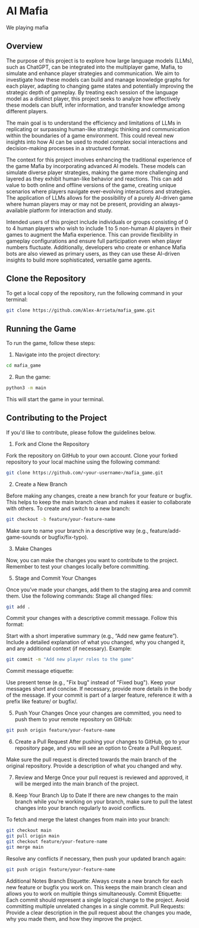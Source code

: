 # AI Mafia
We playing mafia

## Overview
The purpose of this project is to explore how large language models (LLMs), such as ChatGPT, can be integrated into the multiplayer game, Mafia, to simulate and enhance player strategies and communication. We aim to investigate how these models can build and manage knowledge graphs for each player, adapting to changing game states and potentially improving the strategic depth of gameplay. By treating each session of the language model as a distinct player, this project seeks to analyze how effectively these models can bluff, infer information, and transfer knowledge among different players.

The main goal is to understand the efficiency and limitations of LLMs in replicating or surpassing human-like strategic thinking and communication within the boundaries of a game environment. This could reveal new insights into how AI can be used to model complex social interactions and decision-making processes in a structured format. 

The context for this project involves enhancing the traditional experience of the game Mafia by incorporating advanced AI models. These models can simulate diverse player strategies, making the game more challenging and layered as they exhibit human-like behavior and reactions. This can add value to both online and offline versions of the game, creating unique scenarios where players navigate ever-evolving interactions and strategies. The application of LLMs allows for the possibility of a purely AI-driven game where human players may or may not be present, providing an always-available platform for interaction and study.

Intended users of this project include individuals or groups consisting of 0 to 4 human players who wish to include 1 to 5 non-human AI players in their games to augment the Mafia experience. This can provide flexibility in gameplay configurations and ensure full participation even when player numbers fluctuate. Additionally, developers who create or enhance Mafia bots are also viewed as primary users, as they can use these AI-driven insights to build more sophisticated, versatile game agents.


## Clone the Repository

To get a local copy of the repository, run the following command in your terminal:

```bash
git clone https://github.com/Alex-Arrieta/mafia_game.git
```

## Running the Game
To run the game, follow these steps:

1. Navigate into the project directory:

```bash
cd mafia_game
```
2. Run the game:
```bash
python3 -m main
```
This will start the game in your terminal. 

## Contributing to the Project
If you'd like to contribute, please follow the guidelines below.

1. Fork and Clone the Repository

Fork the repository on GitHub to your own account.
Clone your forked repository to your local machine using the following command:

```bash
git clone https://github.com/<your-username>/mafia_game.git
```

2. Create a New Branch

Before making any changes, create a new branch for your feature or bugfix. This helps to keep the main branch clean and makes it easier to collaborate with others.
To create and switch to a new branch:

```bash
git checkout -b feature/your-feature-name
```

Make sure to name your branch in a descriptive way (e.g., feature/add-game-sounds or bugfix/fix-typo).

3. Make Changes

Now, you can make the changes you want to contribute to the project. Remember to test your changes locally before committing.

5. Stage and Commit Your Changes

Once you’ve made your changes, add them to the staging area and commit them. Use the following commands:
Stage all changed files:

```bash
git add .
```

Commit your changes with a descriptive commit message. Follow this format:

Start with a short imperative summary (e.g., “Add new game feature”).
Include a detailed explanation of what you changed, why you changed it, and any additional context (if necessary).
Example:

```bash
git commit -m "Add new player roles to the game"
```

Commit message etiquette:

Use present tense (e.g., "Fix bug" instead of "Fixed bug").
Keep your messages short and concise. If necessary, provide more details in the body of the message.
If your commit is part of a larger feature, reference it with a prefix like feature/ or bugfix/.

5. Push Your Changes
Once your changes are committed, you need to push them to your remote repository on GitHub:

```bash
git push origin feature/your-feature-name
```

6. Create a Pull Request
After pushing your changes to GitHub, go to your repository page, and you will see an option to Create a Pull Request.

Make sure the pull request is directed towards the main branch of the original repository.
Provide a description of what you changed and why.

7. Review and Merge
Once your pull request is reviewed and approved, it will be merged into the main branch of the project.

8. Keep Your Branch Up to Date
If there are new changes to the main branch while you're working on your branch, make sure to pull the latest changes into your branch regularly to avoid conflicts.

To fetch and merge the latest changes from main into your branch:

```bash
git checkout main
git pull origin main
git checkout feature/your-feature-name
git merge main
```

Resolve any conflicts if necessary, then push your updated branch again:

```bash
git push origin feature/your-feature-name
```

Additional Notes
Branch Etiquette: Always create a new branch for each new feature or bugfix you work on. This keeps the main branch clean and allows you to work on multiple things simultaneously.
Commit Etiquette: Each commit should represent a single logical change to the project. Avoid committing multiple unrelated changes in a single commit.
Pull Requests: Provide a clear description in the pull request about the changes you made, why you made them, and how they improve the project.
